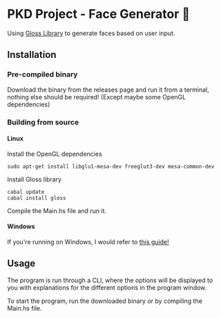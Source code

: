 # PKD Project - Face Generator 🎨 

Using [Gloss Library](https://hackage.haskell.org/package/gloss) to generate faces based on user input.

## Installation

### Pre-compiled binary

Download the binary from the releases page and run it from a terminal, nothing else should be required! (Except maybe some OpenGL dependencies)

### Building from source

#### Linux

Install the OpenGL dependencies 
``` 
sudo apt-get install libglu1-mesa-dev freeglut3-dev mesa-common-dev
```

Install Gloss library
```
cabal update
cabal install gloss
```

Compile the Main.hs file and run it.

#### Windows

If you're running on Windows, I would refer to [this guide!](https://linusblog.netlify.app/haskell_gloss_wsl/)

## Usage

The program is run through a CLI, where the options will be displayed to you with explanations for the different options in the program window.

To start the program, run the downloaded binary or by compiling the Main.hs file.